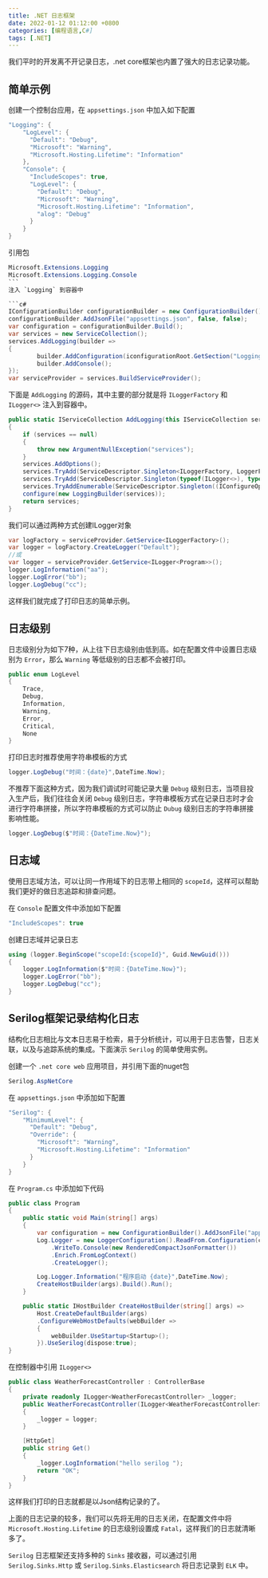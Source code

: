 ```yaml
---
title: .NET 日志框架
date: 2022-01-12 01:12:00 +0800
categories: [编程语言,C#]
tags: [.NET]
---
```


我们平时的开发离不开记录日志，.net core框架也内置了强大的日志记录功能。

## 简单示例

创建一个控制台应用，在 `appsettings.json` 中加入如下配置

```c#
"Logging": {
    "LogLevel": {
      "Default": "Debug",
      "Microsoft": "Warning",
      "Microsoft.Hosting.Lifetime": "Information"
    },
    "Console": {
      "IncludeScopes": true,
      "LogLevel": {
        "Default": "Debug",
        "Microsoft": "Warning",
        "Microsoft.Hosting.Lifetime": "Information",
        "alog": "Debug"
      }
    }
}
```
引用包
```c#
Microsoft.Extensions.Logging
Microsoft.Extensions.Logging.Console
```　　
注入 `Logging` 到容器中

```c#
IConfigurationBuilder configurationBuilder = new ConfigurationBuilder();
configurationBuilder.AddJsonFile("appsettings.json", false, false);
var configuration = configurationBuilder.Build();
var services = new ServiceCollection();
services.AddLogging(builder =>
{
        builder.AddConfiguration(iconfigurationRoot.GetSection("Logging"));
        builder.AddConsole();
});
var serviceProvider = services.BuildServiceProvider();
```
下面是 `AddLogging` 的源码，其中主要的部分就是将 `ILoggerFactory` 和 `ILogger<>` 注入到容器中。

```c#
public static IServiceCollection AddLogging(this IServiceCollection services, Action<ILoggingBuilder> configure)
{
    if (services == null)
    {
        throw new ArgumentNullException("services");
    }
    services.AddOptions();
    services.TryAdd(ServiceDescriptor.Singleton<ILoggerFactory, LoggerFactory>());
    services.TryAdd(ServiceDescriptor.Singleton(typeof(ILogger<>), typeof(Logger<>)));
    services.TryAddEnumerable(ServiceDescriptor.Singleton((IConfigureOptions<LoggerFilterOptions>)new DefaultLoggerLevelConfigureOptions(LogLevel.Information)));
    configure(new LoggingBuilder(services));
    return services;
}
```
我们可以通过两种方式创建ILogger对象

```c#
var logFactory = serviceProvider.GetService<ILoggerFactory>();
var logger = logFactory.CreateLogger("Default");
//或
var logger = serviceProvider.GetService<ILogger<Program>>();
logger.LogInformation("aa");
logger.LogError("bb");
logger.LogDebug("cc");
```
这样我们就完成了打印日志的简单示例。

## 日志级别

日志级别分为如下7种，从上往下日志级别由低到高。如在配置文件中设置日志级别为 `Error`，那么 `Warning` 等低级别的日志都不会被打印。　

```c#
public enum LogLevel
{
    Trace,
    Debug,
    Information,
    Warning,
    Error,
    Critical,
    None
}
```

打印日志时推荐使用字符串模板的方式

```c#
logger.LogDebug("时间：{date}",DateTime.Now);
```

不推荐下面这种方式，因为我们调试时可能记录大量 `Debug` 级别日志，当项目投入生产后，我们往往会关闭 `Debug`  级别日志，字符串模板方式在记录日志时才会进行字符串拼接，所以字符串模板的方式可以防止 `Dubug` 级别日志的字符串拼接影响性能。
```c#
logger.LogDebug($"时间：{DateTime.Now}");
```

## 日志域

使用日志域方法，可以让同一作用域下的日志带上相同的 `scopeId`，这样可以帮助我们更好的做日志追踪和排查问题。

在 `Console` 配置文件中添加如下配置

```c#
"IncludeScopes": true
```
创建日志域并记录日志
```c#
using (logger.BeginScope("scopeId:{scopeId}", Guid.NewGuid()))
{
    logger.LogInformation($"时间：{DateTime.Now}");
    logger.LogError("bb");
    logger.LogDebug("cc");
}
```

## Serilog框架记录结构化日志

结构化日志相比与文本日志易于检索，易于分析统计，可以用于日志告警，日志关联，以及与追踪系统的集成。下面演示 `Serilog` 的简单使用实例。

创建一个 `.net core web` 应用项目，并引用下面的nuget包
```c#
Serilog.AspNetCore
```
在 `appsettings.json` 中添加如下配置
```c#
"Serilog": {
    "MinimumLevel": {
      "Default": "Debug",
      "Override": {
        "Microsoft": "Warning",
        "Microsoft.Hosting.Lifetime": "Information"
      }
    }
}
```
在 `Program.cs` 中添加如下代码

```c#
public class Program
{
    public static void Main(string[] args)
    {
        var configuration = new ConfigurationBuilder().AddJsonFile("appsettings.json", false, true).Build();
        Log.Logger = new LoggerConfiguration().ReadFrom.Configuration(configuration)
            .WriteTo.Console(new RenderedCompactJsonFormatter())
            .Enrich.FromLogContext()
            .CreateLogger();

        Log.Logger.Information("程序启动 {date}",DateTime.Now);
        CreateHostBuilder(args).Build().Run();
    }

    public static IHostBuilder CreateHostBuilder(string[] args) =>
        Host.CreateDefaultBuilder(args)
        .ConfigureWebHostDefaults(webBuilder =>
        {
            webBuilder.UseStartup<Startup>();
        }).UseSerilog(dispose:true);
}
```
在控制器中引用 `ILogger<>`

```c#
public class WeatherForecastController : ControllerBase
{
    private readonly ILogger<WeatherForecastController> _logger;
    public WeatherForecastController(ILogger<WeatherForecastController> logger)
    {
        _logger = logger;
    }

    [HttpGet]
    public string Get()
    {
        _logger.LogInformation("hello serilog ");
        return "OK";
    }
}
```

这样我们打印的日志就都是以Json结构记录的了。

上面的日志记录的较多，我们可以先将无用的日志关闭，在配置文件中将 `Microsoft.Hosting.Lifetime` 的日志级别设置成 `Fatal`，这样我们的日志就清晰多了。

`Serilog` 日志框架还支持多种的 `Sinks` 接收器，可以通过引用 `Serilog.Sinks.Http` 或 `Serilog.Sinks.Elasticsearch` 将日志记录到 `ELK` 中。